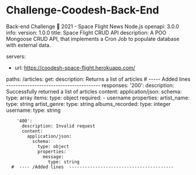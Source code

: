 # Challenge-Coodesh-Back-End
Back-end Challenge 🏅 2021 - Space Flight News Node.js
openapi: 3.0.0
info:
  version: 1.0.0
  title: Space Flight CRUD API
  description: A POO Mongoose CRUD API, that implements a Cron Job to populate database with external data. 

servers:
  - url: https://coodesh-space-flight.herokuapp.com/

paths:
  /articles:
    get:
      description: Returns a list of articles 
      #  ----- Added lines  ----------------------------------------
      responses:
        '200':
          description: Successfully returned a list of articles
          content:
            application/json:
              schema:
                type: array
                items:
                  type: object
                  required:
                    - username
                  properties:
                    artist_name:
                      type: string
                    artist_genre:
                      type: string
                    albums_recorded:
                      type: integer
                    username:
                      type: string

        '400':
          description: Invalid request
          content:
            application/json:
              schema:
                type: object
                properties:   
                  message:
                    type: string
      #  ---- /Added lines  ----------------------------------------
